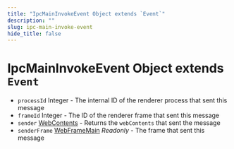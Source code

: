 ```yaml
---
title: "IpcMainInvokeEvent Object extends `Event`"
description: ""
slug: ipc-main-invoke-event
hide_title: false
---
```


# IpcMainInvokeEvent Object extends `Event`

* `processId` Integer - The internal ID of the renderer process that sent this message
* `frameId` Integer - The ID of the renderer frame that sent this message
* `sender` [WebContents](latest/api/web-contents.md) - Returns the `webContents` that sent the message
* `senderFrame` [WebFrameMain](latest/api/web-frame-main.md) _Readonly_ - The frame that sent this message
